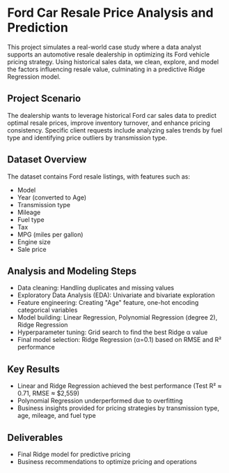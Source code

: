 # Ford Car Resale Price Analysis and Prediction

This project simulates a real-world case study where a data analyst supports an automotive resale dealership in optimizing its Ford vehicle pricing strategy. Using historical sales data, we clean, explore, and model the factors influencing resale value, culminating in a predictive Ridge Regression model.

## Project Scenario
The dealership wants to leverage historical Ford car sales data to predict optimal resale prices, improve inventory turnover, and enhance pricing consistency. Specific client requests include analyzing sales trends by fuel type and identifying price outliers by transmission type.

## Dataset Overview
The dataset contains Ford resale listings, with features such as:
- Model
- Year (converted to Age)
- Transmission type
- Mileage
- Fuel type
- Tax
- MPG (miles per gallon)
- Engine size
- Sale price

## Analysis and Modeling Steps
- Data cleaning: Handling duplicates and missing values
- Exploratory Data Analysis (EDA): Univariate and bivariate exploration
- Feature engineering: Creating "Age" feature, one-hot encoding categorical variables
- Model building: Linear Regression, Polynomial Regression (degree 2), Ridge Regression
- Hyperparameter tuning: Grid search to find the best Ridge α value
- Final model selection: Ridge Regression (α=0.1) based on RMSE and R² performance

## Key Results
- Linear and Ridge Regression achieved the best performance (Test R² ≈ 0.71, RMSE ≈ \$2,559)
- Polynomial Regression underperformed due to overfitting
- Business insights provided for pricing strategies by transmission type, age, mileage, and fuel type

## Deliverables
- Final Ridge model for predictive pricing
- Business recommendations to optimize pricing and operations
